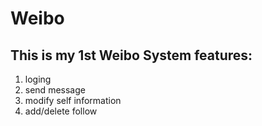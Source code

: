 Weibo
===
This is my 1st Weibo System
features:
---
 1. loging
 2. send message
 3. modify self information
 4. add/delete follow
